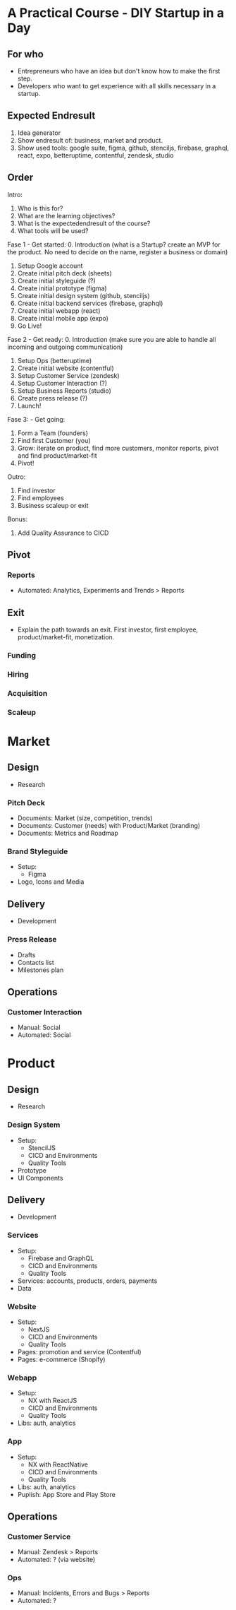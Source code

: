 # A Practical Course - DIY Startup in a Day

## For who

- Entrepreneurs who have an idea but don't know how to make the first step.
- Developers who want to get experience with all skills necessary in a startup.

## Expected Endresult

1. Idea generator
2. Show endresult of: business, market and product.
3. Show used tools: google suite, figma, github, stenciljs, firebase, graphql, react, expo, betteruptime, contentful, zendesk, studio

## Order

Intro:
1. Who is this for?
2. What are the learning objectives?
3. What is the expectedendresult of the course?
4. What tools will be used?

Fase 1 - Get started:
0. Introduction (what is a Startup? create an MVP for the product. No need to decide on the name, register a business or domain)
1. Setup Google account
2. Create initial pitch deck (sheets)
3. Create initial styleguide (?)
4. Create initial prototype (figma)
5. Create initial design system (github, stenciljs)
6. Create initial backend services (firebase, graphql)
7. Create initial webapp (react)
8. Create initial mobile app (expo)
9. Go Live!

Fase 2 - Get ready:
0. Introduction (make sure you are able to handle all incoming and outgoing communication)
1. Setup Ops (betteruptime)
2. Create initial website (contentful)
3. Setup Customer Service (zendesk)
4. Setup Customer Interaction (?)
5. Setup Business Reports (studio)
6. Create press release (?)
7. Launch!

Fase 3: - Get going:
1. Form a Team (founders)
2. Find first Customer (you)
4. Grow: iterate on product, find more customers, monitor reports, pivot and find product/market-fit
5. Pivot!

Outro:
1. Find investor
2. Find employees
3. Business scaleup or exit

Bonus:
1. Add Quality Assurance to CICD

## Pivot

### Reports
- Automated: Analytics, Experiments and Trends > Reports

## Exit
- Explain the path towards an exit. First investor, first employee, product/market-fit, monetization.

### Funding

### Hiring

### Acquisition

### Scaleup

# Market

## Design
- Research

### Pitch Deck
- Documents: Market (size, competition, trends)
- Documents: Customer (needs) with Product/Market (branding)
- Documents: Metrics and Roadmap

### Brand Styleguide
- Setup:
    - Figma
- Logo, Icons and Media

## Delivery
- Development

### Press Release
- Drafts
- Contacts list
- Milestones plan

## Operations

### Customer Interaction
- Manual: Social
- Automated: Social


# Product

## Design
- Research

### Design System
- Setup:
    - StencilJS
    - CICD and Environments
    - Quality Tools
- Prototype
- UI Components

## Delivery
- Development

### Services
- Setup:
    - Firebase and GraphQL
    - CICD and Environments
    - Quality Tools
- Services: accounts, products, orders, payments
- Data

### Website
- Setup:
    - NextJS
    - CICD and Environments
    - Quality Tools
- Pages: promotion and service (Contentful)
- Pages: e-commerce (Shopify)

### Webapp
- Setup:
    - NX with ReactJS
    - CICD and Environments
    - Quality Tools
- Libs: auth, analytics

### App
- Setup:
    - NX with ReactNative
    - CICD and Environments
    - Quality Tools
- Libs: auth, analytics
- Puplish: App Store and Play Store

## Operations

### Customer Service
- Manual: Zendesk > Reports
- Automated: ? (via website)

### Ops
- Manual: Incidents, Errors and Bugs > Reports
- Automated: ?
